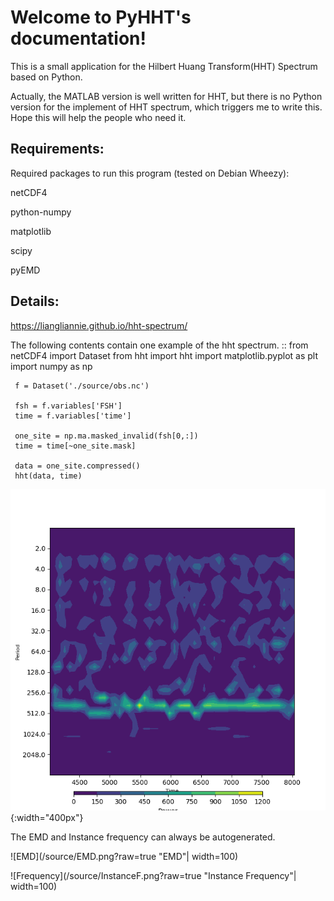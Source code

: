 Welcome to PyHHT's documentation!
=================================

This is a small application for the Hilbert Huang Transform(HHT) Spectrum based on Python.

Actually, the MATLAB version is well written for HHT, but there is no Python version for the implement of HHT spectrum, which triggers me to write this. Hope this will help the people who need it.

Requirements:
-----------------------------------------------------------------
Required packages to run this program (tested on Debian Wheezy):


netCDF4

python-numpy

matplotlib

scipy

pyEMD

Details:
--------------------------------------------------------------------------------------------
   https://liangliannie.github.io/hht-spectrum/

The following contents contain one example of the hht spectrum.
::
     from netCDF4 import Dataset
     from hht import hht
     import matplotlib.pyplot as plt
     import numpy as np

     f = Dataset('./source/obs.nc')

     fsh = f.variables['FSH']
     time = f.variables['time']

     one_site = np.ma.masked_invalid(fsh[0,:])
     time = time[~one_site.mask]

     data = one_site.compressed()
     hht(data, time)

![HHT](/source/Figure_11.png?raw=true "HHT") {:width="400px"}


The EMD and Instance frequency can always be autogenerated.

![EMD](/source/EMD.png?raw=true "EMD"| width=100)

![Frequency](/source/InstanceF.png?raw=true "Instance Frequency"| width=100)




